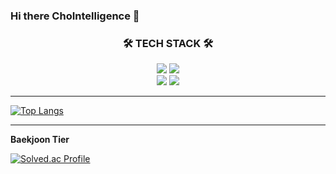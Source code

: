 ### Hi there ChoIntelligence 👋



<h3 align="center">🛠 TECH STACK 🛠</h3>
<p align="center">
    <img src="https://img.shields.io/badge/Python-3776AB?style=flat&logo=Python&logoColor=white"/>
    <img src="https://img.shields.io/badge/c-%2300599C.svg?style=flate&logo=c&logoColor=white"/>
    <br/>
    <img src="https://img.shields.io/badge/PyTorch-%23EE4C2C.svg?style=flat&logo=PyTorch&logoColor=white"/>
    <img src="https://img.shields.io/badge/TensorFlow-%23FF6F00.svg?style=flat&logo=TensorFlow&logoColor=white"/>

----


﻿﻿[![Top Langs](https://github-readme-stats.vercel.app/api/top-langs/?username=ChoIntelligence&langs_count=10&layout=compact&theme=white)](https://github.com/ChoIntelligence/ChoIntelligence)

---

<b> Baekjoon Tier </b>

[![Solved.ac Profile](http://mazassumnida.wtf/api/v2/generate_badge?boj=q7011805)](https://solved.ac/q7011805/)
